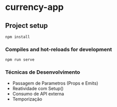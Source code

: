 # currency-app

## Project setup
```
npm install
```

### Compiles and hot-reloads for development
```
npm run serve
```

### Técnicas de Desenvolvimento

<ul>
    <li>Passagem de Parametros (Props e Emits)</li>
    <li>Reatividade com Setup()</li>
    <li>Consumo de API externa</li>
    <li>Temporização</li>

</ul>
